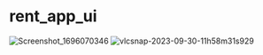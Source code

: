 # rent_app_ui

![Screenshot_1696070346](https://github.com/abboah/rent_app_ui/assets/124472979/a6b05d6d-faa3-48c1-a3e3-de7068820ce0)
![vlcsnap-2023-09-30-11h58m31s929](https://github.com/abboah/rent_app_ui/assets/124472979/4fa8a13f-b414-4d5e-8ce9-979cd4cc9a87)
